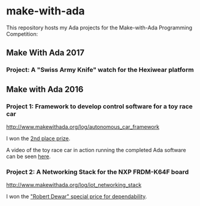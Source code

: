 # make-with-ada
This repository hosts my Ada projects for the Make-with-Ada Programming Competition:

## Make With Ada 2017

### Project: A "Swiss Army Knife" watch for the Hexiwear platform

## Make with Ada 2016

### Project 1: Framework to develop control software for a toy race car

http://www.makewithada.org/log/autonomous_car_framework

I won the [2nd place prize](http://www.makewithada.org/).

A video of the toy race car in action running the completed Ada software 
can be seen [here](https://youtu.be/TkECWVYZUk8).

### Project 2: A Networking Stack for the NXP FRDM-K64F board
http://www.makewithada.org/log/iot_networking_stack

I won the ["Robert Dewar" special price for dependability](http://www.makewithada.org/).
